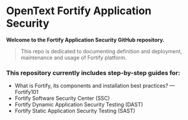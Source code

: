 # OpenText Fortify Application Security

**Welcome to the Fortify Application Security GitHub repository.**
> This repo is dedicated to documenting definition and deployment, maintenance and usage of Fortify platform.

### This repository currently includes step-by-step guides for:
+ What is Fortify, its components and installation best practices? — Fortify101
+ Fortify Software Security Center (SSC)
+ Fortify Dynamic Application Security Testing (DAST)
+ Fortify Static Application Security Testing (SAST)
